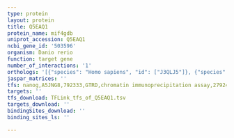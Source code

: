 ```yaml
---
type: protein
layout: protein
title: Q5EAQ1
protein_name: mif4gdb
uniprot_accession: Q5EAQ1
ncbi_gene_id: '503596'
organism: Danio rerio
function: target gene
number_of_interactions: '1'
orthologs: '[{"species": "Homo sapiens", "id": ["J3QLJ5"]}, {"species": "Mus musculus", "id": ["<a href=\"/protein/q3ubz5\">Q3UBZ5</a>"]}, {"species": "Rattus norvegicus", "id": ["<a href=\"/protein/q6axu7\">Q6AXU7</a>"]}]'
jaspar_matrices: ''
tfs: nanog,A5JNG8,792333,GTRD,chromatin immunoprecipitation assay,27924024%5Buid%5D,No
targets: ''
tfs_download: TFLink_tfs_of_Q5EAQ1.tsv
targets_download: ''
bindingSites_download: ''
binding_sites_ls: ''

---
```

